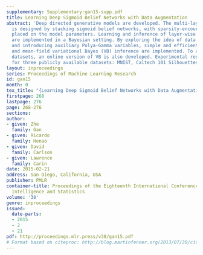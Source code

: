 ```yaml
---
supplementary: Supplementary:gan15-supp.pdf
title: Learning Deep Sigmoid Belief Networks with Data Augmentation
abstract: 'Deep directed generative models are developed. The multi-layered model
  is designed by stacking sigmoid belief networks, with sparsity-encouraging priors
  placed on the model parameters. Learning and inference of layer-wise model parameters
  are implemented in a Bayesian setting. By exploring the idea of data augmentation
  and introducing auxiliary Polya-Gamma variables, simple and efficient Gibbs sampling
  and mean-field variational Bayes (VB) inference are implemented. To address large-scale
  datasets, an online version of VB is also developed. Experimental results are presented
  for three publicly available datasets: MNIST, Caltech 101 Silhouettes and OCR letters.'
layout: inproceedings
series: Proceedings of Machine Learning Research
id: gan15
month: 0
tex_title: "{Learning Deep Sigmoid Belief Networks with Data Augmentation}"
firstpage: 268
lastpage: 276
page: 268-276
sections: 
author:
- given: Zhe
  family: Gan
- given: Ricardo
  family: Henao
- given: David
  family: Carlson
- given: Lawrence
  family: Carin
date: 2015-02-21
address: San Diego, California, USA
publisher: PMLR
container-title: Proceedings of the Eighteenth International Conference on Artificial
  Intelligence and Statistics
volume: '38'
genre: inproceedings
issued:
  date-parts:
  - 2015
  - 2
  - 21
pdf: http://proceedings.mlr.press/v38/gan15.pdf
# Format based on citeproc: http://blog.martinfenner.org/2013/07/30/citeproc-yaml-for-bibliographies/
---
```

